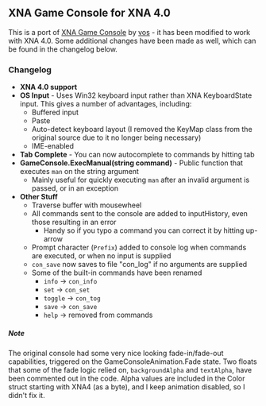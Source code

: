 ## XNA Game Console for XNA 4.0

This is a port of [XNA Game Console](https://console.codeplex.com/) by [vos](https://www.codeplex.com/site/users/view/vos) - it has been modified to work with XNA 4.0. Some additional changes have been made as well, which can be found in the changelog below.

### Changelog

* **XNA 4.0 support**
* **OS Input** - Uses Win32 keyboard input rather than XNA KeyboardState input. This gives a number of advantages, including:
   * Buffered input
   * Paste
   * Auto-detect keyboard layout (I removed the KeyMap class from the original source due to it no longer being necessary)
   * IME-enabled
* **Tab Complete** - You can now autocomplete to commands by hitting tab
* **GameConsole.ExecManual(string command)** - Public function that executes `man` on the string argument
   * Mainly useful for quickly executing `man` after an invalid argument is passed, or in an exception
* **Other Stuff**
   * Traverse buffer with mousewheel 
   * All commands sent to the console are added to inputHistory, even those resulting in an error
     * Handy so if you typo a command you can correct it by hitting up-arrow
   * Prompt character (`Prefix`) added to console log when commands are executed, or when no input is supplied
   * `con_save` now saves to file "con_log" if no arguments are supplied
   * Some of the built-in commands have been renamed
     * `info` → `con_info`
     * `set` → `con_set`
     * `toggle` → `con_tog`
	 * `save` → `con_save`
	 * `help` → removed from commands


##### Note
The original console had some very nice looking fade-in/fade-out capabilities, triggered on the GameConsoleAnimation.Fade state. Two floats that some of the fade logic relied on, `backgroundAlpha` and `textAlpha`, have been commented out in the code. Alpha values are included in the Color struct starting with XNA4 (as a byte), and I keep animation disabled, so I didn't fix it.
